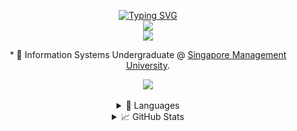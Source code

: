 <p align="center">
  <a href="https://github.com/Terristwj">
      <img src="https://readme-typing-svg.demolab.com/?font=Fira+Code&duration=1500&pause=1000&center=true&vCenter=true&multiline=true&width=435&height=100&lines=Terris+Tan+Wei+Jun;IS+Undergrad+%40+SMU;Software+Engineer+%7C+Web+Developer" alt="Typing SVG" />
  </a>
  
  <br/>

  <a href="https://www.linkedin.com/in/terristan/">
      <img src="https://img.shields.io/badge/-Linkedin-blue?style=flat-square&logo=linkedin">
  </a>

  <br/> 

  <a href="https://github.com/Terristwj">
      <img src="https://github-stats-alpha.vercel.app/api?username=Terristwj&cc=22272e&tc=37BCF6&ic=fff&bc=0000">
  </a>
</p>

<p align="center">
  * 📖 Information Systems Undergraduate @ <a href="https://www.smu.edu.sg/">Singapore Management University</a>. 
</p>

<div align="center" >
  <img src="https://komarev.com/ghpvc/?username=Terristwj&label= Profile Views &color=000000&style=for-the-badge"/>
</div>

<br />

<div align="center">
  <details>
    <summary>🪮 Languages</summary>
    <div>
      <div>
        <a href="https://github.com/Terristwj">
          <img align="center" src="https://github-readme-stats.vercel.app/api/top-langs/?username=Terristwj&theme=react&show_icons=true&hide_border=false&hide=javascript,css,scss,htm" />
        </a>
      </div>
      <div>
        <a href="https://github.com/Terristwj">
          <img align="center" src="https://github-readme-stats.vercel.app/api/top-langs/?username=Terristwj&theme=react&show_icons=true&hide_border=false&layout=compact&hide=javascript,css,scss,htm" />
        </a>
      </div>
    </div>
  </details>
  <details>
    <summary>📈 GitHub Stats</summary>
    <div>
      <a href="https://github.com/Terristwj">
        <img align="center" src="https://github-readme-stats.vercel.app/api?username=Terristwj&theme=react&show_icons=true&hide_border=false&count_private=true" />
        <img align="center" src="https://github-readme-streak-stats.herokuapp.com/?user=Terristwj&theme=react&hide_border=false" />
      </a>
    </div>
  </details>
</div>
<!-- Ref: https://github.com/drkostas/drkostas/blob/main/README.md -->
